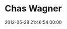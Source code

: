 ---
title: "Chas Wagner"
date: 2012-05-28 21:46:54 00:00
permalink: /chaswagner
twitter: "ChasWagner"
likes: [263,137]
id: 731
gravatar: "http://www.gravatar.com/avatar/cd41d07dc93c57e7b55577ed7a39835c"
---